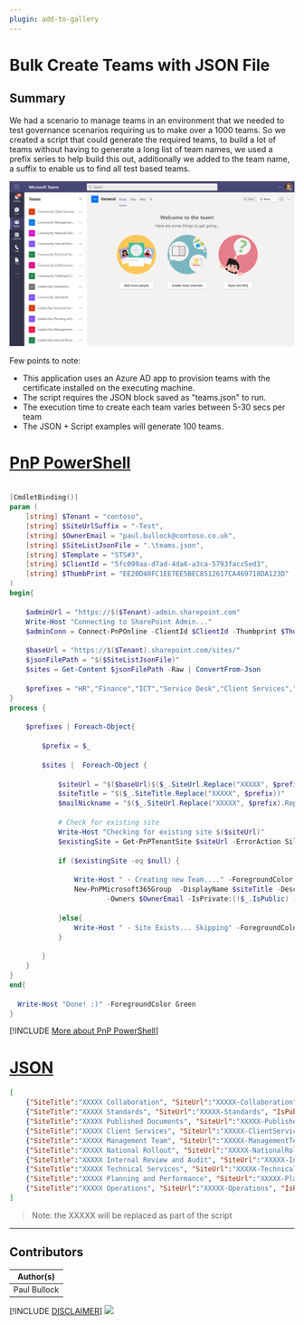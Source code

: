 ```yaml
---
plugin: add-to-gallery
---
```


# Bulk Create Teams with JSON File

## Summary

We had a scenario to manage teams in an environment that we needed to test governance scenarios requiring us to make over a 1000 teams. So we created a script that could generate the required teams, to build a lot of teams without having to generate a long list of team names, we used a prefix series to help build this out, additionally we added to the team name, a suffix to enable us to find all test based teams.

![Example Screenshot](assets/example.png)

Few points to note:

- This application uses an Azure AD app to provision teams with the certificate installed on the executing machine.
- The script requires the JSON block saved as "teams.json" to run.
- The execution time to create each team varies between 5-30 secs per team
- The JSON + Script examples will generate 100 teams.

# [PnP PowerShell](#tab/pnpps)
```powershell

[CmdletBinding()]
param (
    [string] $Tenant = "contoso",
    [string] $SiteUrlSuffix = "-Test",
    [string] $OwnerEmail = "paul.bullock@contoso.co.uk",
    [string] $SiteListJsonFile = ".\teams.json",
    [string] $Template = "STS#3",
    [string] $ClientId = "5fc099aa-d7ad-4da6-a3ca-5793facc5ed3",
    [string] $ThumbPrint = "EE20D40FC1EE7EE5BEC8512617CA469718DA123D"
)
begin{

    $adminUrl = "https://$($Tenant)-admin.sharepoint.com"
    Write-Host "Connecting to SharePoint Admin..."
    $adminConn = Connect-PnPOnline -ClientId $ClientId -Thumbprint $ThumbPrint -Tenant contoso.co.uk -Url $adminUrl -ReturnConnection

    $baseUrl = "https://$($Tenant).sharepoint.com/sites/"
    $jsonFilePath = "$($SiteListJsonFile)"
    $sites = Get-Content $jsonFilePath -Raw | ConvertFrom-Json

    $prefixes = "HR","Finance","ICT","Service Desk","Client Services","Project Alpha","Project Beta","Project Charlie","Leadership","Community"
}
process {

    $prefixes | Foreach-Object{

        $prefix = $_

        $sites |  Foreach-Object {

            $siteUrl = "$($baseUrl)$($_.SiteUrl.Replace("XXXXX", $prefix).Replace(" ",''))$($SiteUrlSuffix)"
            $siteTitle = "$($_.SiteTitle.Replace("XXXXX", $prefix))"
            $mailNickname = "$($_.SiteUrl.Replace("XXXXX", $prefix).Replace(" ",''))$($SiteUrlSuffix)"

            # Check for existing site
            Write-Host "Checking for existing site $($siteUrl)"
            $existingSite = Get-PnPTenantSite $siteUrl -ErrorAction Silent -Connection $adminConn

            if ($existingSite -eq $null) {

                Write-Host " - Creating new Team...." -ForegroundColor Cyan
                New-PnPMicrosoft365Group  -DisplayName $siteTitle -Description "Testing Site for $($siteTitle)" -MailNickname $mailNickname `
                        -Owners $OwnerEmail -IsPrivate:(!$_.IsPublic) -CreateTeam     
                
            }else{
                Write-Host " - Site Exists... Skipping" -ForegroundColor Yellow
            }

        }
    }
}
end{

  Write-Host "Done! :)" -ForegroundColor Green
}
```

[!INCLUDE [More about PnP PowerShell](../../docfx/includes/MORE-PNPPS.md)]

# [JSON](#tab/json)
```json
[
    {"SiteTitle":"XXXXX Collaboration", "SiteUrl":"XXXXX-Collaboration", "IsPublic":true},
    {"SiteTitle":"XXXXX Standards", "SiteUrl":"XXXXX-Standards", "IsPublic":true},
    {"SiteTitle":"XXXXX Published Documents", "SiteUrl":"XXXXX-PublishedDocuments", "IsPublic":false},
    {"SiteTitle":"XXXXX Client Services", "SiteUrl":"XXXXX-ClientServices", "IsPublic":false},
    {"SiteTitle":"XXXXX Management Team", "SiteUrl":"XXXXX-ManagementTeam", "IsPublic":false},
    {"SiteTitle":"XXXXX National Rollout", "SiteUrl":"XXXXX-NationalRollout", "IsPublic":false},
    {"SiteTitle":"XXXXX Internal Review and Audit", "SiteUrl":"XXXXX-InternalReviewAndAudit", "IsPublic":false},
    {"SiteTitle":"XXXXX Technical Services", "SiteUrl":"XXXXX-TechnicalServices", "IsPublic":false},
    {"SiteTitle":"XXXXX Planning and Performance", "SiteUrl":"XXXXX-PlanningAndPerformance", "IsPublic":false},
    {"SiteTitle":"XXXXX Operations", "SiteUrl":"XXXXX-Operations", "IsPublic":false}
]
```

> Note: the XXXXX will be replaced as part of the script

***


## Contributors

| Author(s) |
|-----------|
| Paul Bullock |


[!INCLUDE [DISCLAIMER](../../docfx/includes/DISCLAIMER.md)]
<img src="https://telemetry.sharepointpnp.com/script-samples/scripts/template-script-submission" aria-hidden="true" />